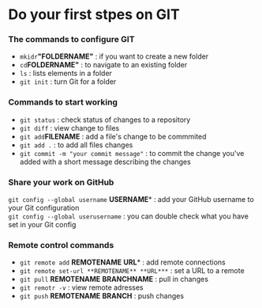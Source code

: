 # Do your first stpes on **GIT**

### The commands to configure GIT

- ```mkidr```**"FOLDERNAME"** : if you want to create a new folder
- ```cd```**FOLDERNAME"** : to navigate to an existing folder
- ```ls``` : lists elements in a folder 
- ```git init``` : turn Git for a folder


 ### Commands to start working 

 - ```git status``` : check status of changes to a repository
 - ```git diff``` : view change to files
 - ```git add```**FILENAME** : add a file's change to be commmited
 - ```git add .``` : to add all files changes
 - ```git commit -m "your commit message"``` : to commit the change you've added with a short message describing the changes  


 ### Share your work on GitHub

 ```git config --global username``` **USERNAME*** :  add your GitHub username to your Git configuration  
 ```git config --global userusername``` :  you can double check what you have set in your Git config
    


### Remote control commands
 
- ```git remote add``` **REMOTENAME** **URL*** : add remote connections
- ```git remote set-url **REMOTENAME** **URL***``` : set a URL to a remote 
- ```git pull``` **REMOTENAME** **BRANCHNAME** :  pull in changes
- ```git remotr -v``` : view remote adresses
- ```git push``` **REMOTENAME** **BRANCH** : push changes 



